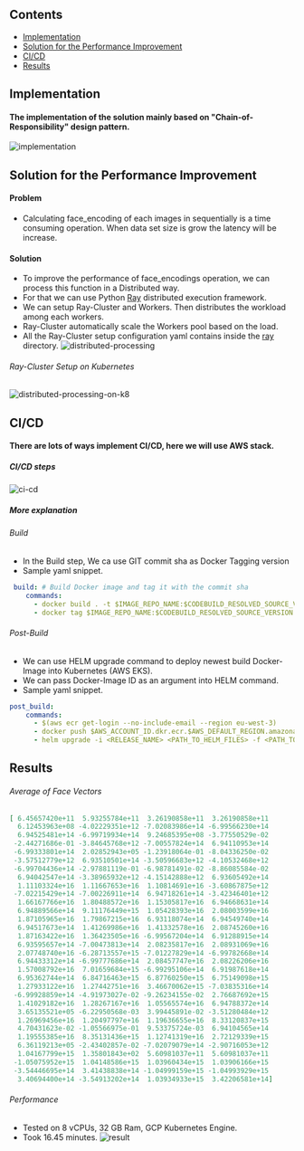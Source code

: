 ## Contents
* [Implementation](#implementation)
* [Solution for the Performance Improvement](#solution-performance-improvement)
* [CI/CD](#ci-cd)
* [Results](#results)

## <a name="implementation"></a>Implementation
#### The implementation of the solution mainly based on "Chain-of-Responsibility" design pattern.
![implementation](images/implementation.png)


## <a name="solution-performance-improvement"></a>Solution for the Performance Improvement
#### Problem
* Calculating face_encoding of each images in sequentially is a time consuming operation. When data set size is grow the latency will be increase.
#### Solution
* To improve the performance of face_encodings operation, we can process this function in a Distributed way.
* For that we can use Python [Ray](https://ray.io) distributed execution framework.
* We can setup Ray-Cluster and Workers. Then distributes the workload among each workers.
* Ray-Cluster automatically scale the Workers pool based on the load.
* All the Ray-Cluster setup configuration yaml contains inside the [ray](ray/cluster-setup.yaml) directory.
![distributed-processing](images/distributed-processing.png)

###### Ray-Cluster Setup on Kubernetes
![distributed-processing-on-k8](images/distributed-processing-on-k8.png)


## <a name="ci-cd"></a>CI/CD
#### There are lots of ways implement CI/CD, here we will use AWS stack.
##### CI/CD steps
 ![ci-cd](images/ci-cd.png)

##### More explanation
###### Build
* In the Build step, We ca use GIT commit sha as Docker Tagging version
* Sample yaml snippet.
```yaml
 build: # Build Docker image and tag it with the commit sha
    commands:
      - docker build . -t $IMAGE_REPO_NAME:$CODEBUILD_RESOLVED_SOURCE_VERSION -f <PATH_TO_DOCKER_FILE> 
      - docker tag $IMAGE_REPO_NAME:$CODEBUILD_RESOLVED_SOURCE_VERSION $AWS_ACCOUNT_ID.dkr.ecr.$AWS_DEFAULT_REGION.amazonaws.com/$IMAGE_REPO_NAME:$CODEBUILD_RESOLVED_SOURCE_VERSION
```

###### Post-Build
* We can use HELM upgrade command to deploy newest build Docker-Image into Kubernetes (AWS EKS).
* We can pass Docker-Image ID as an argument into HELM command.
* Sample yaml snippet.
```yaml
post_build:
    commands:
      - $(aws ecr get-login --no-include-email --region eu-west-3)
      - docker push $AWS_ACCOUNT_ID.dkr.ecr.$AWS_DEFAULT_REGION.amazonaws.com/$IMAGE_REPO_NAME:$CODEBUILD_RESOLVED_SOURCE_VERSION
      - helm upgrade -i <RELEASE_NAME> <PATH_TO_HELM_FILES> -f <PATH_TO_VALUE_FILES> --set image.tag=$CODEBUILD_RESOLVED_SOURCE_VERSION
```

## <a name="results"></a>Results
###### Average of Face Vectors
```json
[ 6.45657420e+11  5.93255784e+11  3.26190858e+11  3.26190858e+11
  6.12453963e+08 -4.02229351e+12 -7.02083986e+14 -6.99566230e+14
  6.94525481e+14 -6.99719934e+14  9.24685395e+08 -3.77550529e-02
 -2.44271686e-01 -3.84645768e+12 -7.00557824e+14  6.94110953e+14
 -6.99333801e+14  2.02852943e+05 -1.23918064e-01 -8.04336250e-02
 -3.57512779e+12  6.93510501e+14 -3.50596683e+12 -4.10532468e+12
 -6.99704436e+14 -2.97881119e-01 -6.98781491e-02 -8.86085584e-02
  6.94042547e+14 -3.38965932e+12 -4.15142888e+12  6.93605492e+14
  1.11103324e+16  1.11667653e+16  1.10814691e+16 -3.60867875e+12
 -7.02215429e+14 -7.00226911e+14  6.94718261e+14 -3.42346401e+12
  1.66167766e+16  1.80488572e+16  1.15305817e+16  6.94668631e+14
  6.94889566e+14  9.11176449e+15  1.05428393e+16  2.08003599e+16
  1.87105965e+16  1.79867215e+16  6.93118074e+14  6.94549740e+14
  6.94517673e+14  1.41269986e+16  1.41332578e+16  2.08745260e+16
  1.87163422e+16  1.36423505e+16 -6.99567204e+14  6.91288915e+14
  6.93595657e+14 -7.00473813e+14  2.08235817e+16  2.08931069e+16
  2.07748740e+16 -6.28713557e+15 -7.01227829e+14 -6.99782668e+14
  6.94433312e+14 -6.99777686e+14  2.08457747e+16  2.08226206e+16
  1.57008792e+16  7.01659684e+15 -6.99295106e+14  6.91987618e+14
  6.95362744e+14  6.84716463e+15  6.87760250e+15  6.75149098e+15
  1.27933122e+16  1.27442751e+16  3.46670062e+15 -7.03835316e+14
 -6.99928859e+14 -4.91973027e-02 -9.26234155e-02  2.76687692e+15
  1.41029182e+16  1.28267167e+16  1.05565574e+16  6.94788372e+14
  3.65135521e+05 -6.22950568e-03  3.99445891e-02 -3.51280484e+12
  1.26969456e+16  1.20497797e+16  1.19636655e+16  8.33120837e+15
  4.70431623e-02 -1.05566975e-01  9.53375724e-03  6.94104565e+14
  1.19555385e+16  8.35131436e+15  1.12741319e+16  2.72129339e+15
  6.36119213e+05 -2.43402857e-02 -7.02079079e+14 -2.90716053e+12
  1.04167799e+15  1.35801843e+02  5.60981037e+11  5.60981037e+11
 -1.05075952e+15  1.04148586e+15  1.03960434e+15  1.03906166e+15
 -3.54446695e+14  3.41438838e+14 -1.04999159e+15 -1.04993929e+15
  3.40694400e+14 -3.54913202e+14  1.03934933e+15  3.42206581e+14]
```

###### Performance
* Tested on 8 vCPUs, 32 GB Ram, GCP Kubernetes Engine.
* Took 16.45 minutes.
 ![result](images/result.png)
